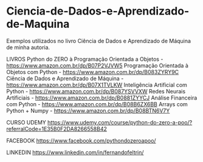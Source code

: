 # Ciencia-de-Dados-e-Aprendizado-de-Maquina
Exemplos utilizados no livro Ciência de Dados e Aprendizado de Máquina de minha autoria.

LIVROS
Python do ZERO à Programação Orientada a Objetos - https://www.amazon.com.br/dp/B07P2VJVW5
Programação Orientada à Objetos com Python - https://www.amazon.com.br/dp/B083ZYRY9C
Ciência de Dados e Aprendizado de Máquina - https://www.amazon.com.br/dp/B07X1TVLKW
Inteligência Artificial com Python - https://www.amazon.com.br/dp/B087YSVVXW
Redes Neurais Artificiais - https://www.amazon.com.br/dp/B0881ZYYCJ
Análise Financeira com Python - https://www.amazon.com.br/dp/B08B6ZX6BB
Arrays com Python + Numpy - https://www.amazon.com.br/dp/B08BTN6V7Y

CURSO UDEMY
https://www.udemy.com/course/python-do-zero-a-poo/?referralCode=1E35B0F2DA8266558B42

FACEBOOK
https://www.facebook.com/pythondozeroapoo/

LINKEDIN
https://www.linkedin.com/in/fernandofeltrin/
